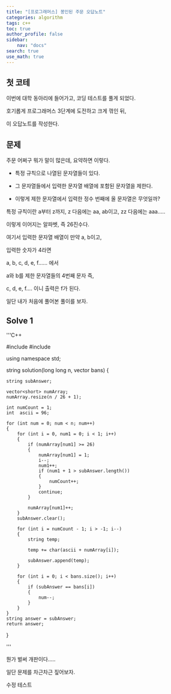 ```yaml
---
title: "[프로그래머스] 봉인된 주문 오답노트"
categories: algorithm
tags: c++
toc: true
author_profile: false
sidebar:
    nav: "docs"
search: true
use_math: true
---
```


## 첫 코테

이번에 대학 동아리에 들어가고, 코딩 테스트를 풀게 되었다.

호기롭게 프로그래머스 3단계에 도전하고 크게 꺾인 뒤, 

이 오답노트를 작성한다.

## 문제

주문 어쩌구 뭐가 말이 많은데, 요약하면 이렇다.

- 특정 규칙으로 나열된 문자열들이 있다.

- 그 문자열들에서 입력한 문자열 배열에 포함된 문자열을 제한다.

- 이렇게 제한 문자열에서 입력한 정수 번째에 올 문자열은 무엇일까?

특정 규칙이란 a부터 z까지, z 다음에는 aa, ab이고, zz 다음에는 aaa.....

이렇게 이어지는 알파벳, 즉 26진수다.

여기서 입력한 문자열 배열이 만약 a, b이고,

입력한 숫자가 4라면

a, b, c, d, e, f...... 에서

a와 b를 제한 문자열들의 4번째 문자 즉,

c, d, e, f.... 이니 출력은 f가 된다.

일단 내가 처음에 풀어본 풀이를 보자.


## Solve 1

'''C++

#include <string>
#include <vector>

using namespace std;

string solution(long long n, vector<string> bans) 
{

    string subAnswer;

    vector<short> numArray;
    numArray.resize(n / 26 + 1);

    int numCount = 1;
    int  ascii = 96;

    for (int num = 0; num < n; num++)
    {
        for (int i = 0, num1 = 0; i < 1; i++)
        {
            if (numArray[num1] >= 26)
            {
                numArray[num1] = 1;
                i--;
                num1++;
                if (num1 + 1 > subAnswer.length())
                {
                    numCount++;
                }
                continue;
            }

            numArray[num1]++;
        }
        subAnswer.clear();

        for (int i = numCount - 1; i > -1; i--)
        {
            string temp;

            temp += char(ascii + numArray[i]);

            subAnswer.append(temp);
        }

        for (int i = 0; i < bans.size(); i++)
        {
            if (subAnswer == bans[i])
            {
                num--;
            }
        }
    }
    string answer = subAnswer;
    return answer;
}

'''

뭔가 벌써 개판이다.....

일단 문제를 차근차근 짚어보자.

수정 테스트